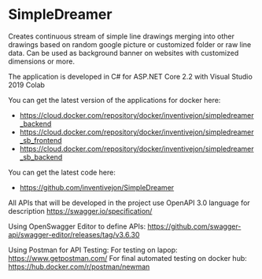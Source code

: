 # SimpleDreamer
Creates continuous stream of simple line drawings merging into other drawings based on random google picture or customized folder or raw line data.
Can be used as background banner on websites with customized dimensions or more.

The application is developed in C# for ASP.NET Core 2.2 with Visual Studio 2019 Colab

You can get the latest version of the applications for docker here:
- https://cloud.docker.com/repository/docker/inventivejon/simpledreamer_backend
- https://cloud.docker.com/repository/docker/inventivejon/simpledreamer_sb_frontend
- https://cloud.docker.com/repository/docker/inventivejon/simpledreamer_sb_backend

You can get the latest code here:
- https://github.com/inventivejon/SimpleDreamer

All APIs that will be developed in the project use OpenAPI 3.0 language for description https://swagger.io/specification/

Using OpenSwagger Editor to define APIs:
https://github.com/swagger-api/swagger-editor/releases/tag/v3.6.30

Using Postman for API Testing:
For testing on lapop: https://www.getpostman.com/
For final automated testing on docker hub: https://hub.docker.com/r/postman/newman
